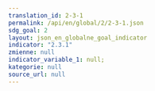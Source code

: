 ```yaml
---
translation_id: 2-3-1
permalink: /api/en/global/2/2-3-1.json
sdg_goal: 2
layout: json_en_globalne_goal_indicator
indicator: "2.3.1"
zmienne: null
indicator_variable_1: null;
kategorie: null
source_url: null
---
```


